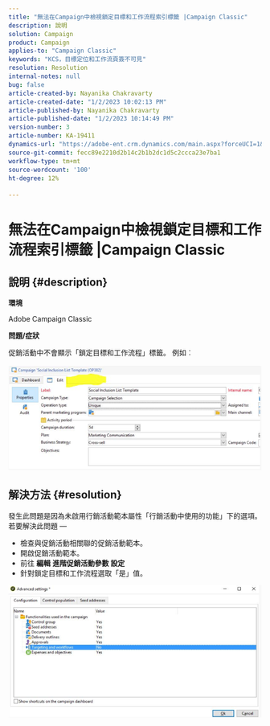 ```yaml
---
title: "無法在Campaign中檢視鎖定目標和工作流程索引標籤 |Campaign Classic"
description: 說明
solution: Campaign
product: Campaign
applies-to: "Campaign Classic"
keywords: "KCS，目標定位和工作流頁簽不可見"
resolution: Resolution
internal-notes: null
bug: false
article-created-by: Nayanika Chakravarty
article-created-date: "1/2/2023 10:02:13 PM"
article-published-by: Nayanika Chakravarty
article-published-date: "1/2/2023 10:14:49 PM"
version-number: 3
article-number: KA-19411
dynamics-url: "https://adobe-ent.crm.dynamics.com/main.aspx?forceUCI=1&pagetype=entityrecord&etn=knowledgearticle&id=f1e50f1b-e98a-ed11-81ac-6045bd006c82"
source-git-commit: fecc89e2210d2b14c2b1b2dc1d5c2ccca23e7ba1
workflow-type: tm+mt
source-wordcount: '100'
ht-degree: 12%

---
```


# 無法在Campaign中檢視鎖定目標和工作流程索引標籤 |Campaign Classic

## 說明 {#description}


<b>環境</b>

Adobe Campaign Classic

<b>問題/症狀</b>

促銷活動中不會顯示「鎖定目標和工作流程」標籤。 例如︰<br><br>![](assets/___f2e50f1b-e98a-ed11-81ac-6045bd006c82___.png)<br>

## 解決方法 {#resolution}


發生此問題是因為未啟用行銷活動範本屬性「行銷活動中使用的功能」下的選項。 若要解決此問題 — 

- 檢查與促銷活動相關聯的促銷活動範本。
- 開啟促銷活動範本。
- 前往 <b>編輯</b> <b>進階促銷活動參數</b> <b>設定</b>
- 針對鎖定目標和工作流程選取「是」值。


![](assets/f184a935-4ace-ec11-a7b5-00224809c196.png)
